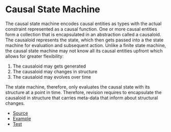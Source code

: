 [//]: # (---)
[//]: # (SPDX-License-Identifier: MIT)
[//]: # (---)

# Causal State Machine

The causal state machine encodes causal entities as types with the actual constraint represented as a causal function.
One or more causal entities form a collection that is encapsulated in an abstraction called a causaloid. The causaloid
represents the state, which then gets passed into a the state machine for evaluation and subsequent action.
Unlike a finite state machine, the causal state machine may not know all its causal entities
upfront which allows for greater flexibility:

1) The causaloid may gets generated
2) The causaloid may changes in structure
3) The causaloid may evolves over time

The state machine, therefore, only evaluates the causal state with its structure
at a point in time. Therefore, revision requires to encapsulate the causaloid in structure that
carries meta-data that inform about structural changes. 

* [Source](https://github.com/deepcausality-rs/deep_causality/tree/main/deep_causality/src/csm)
* [Example](https://github.com/deepcausality-rs/deep_causality/tree/main/deep_causality/examples/csm)
* [Test](https://github.com/deepcausality-rs/deep_causality/tree/main/deep_causality/tests)
